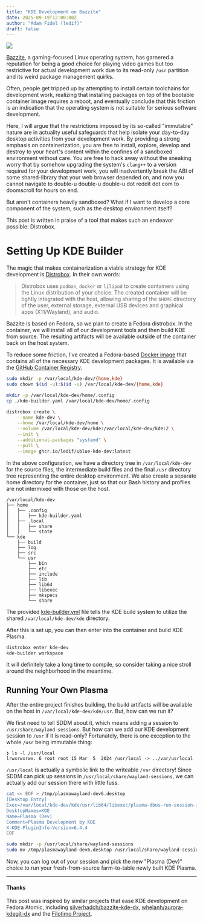 ```yaml
---
title: "KDE Development on Bazzite"
date: 2025-09-19T12:00:00Z
author: "Adam Fidel (ledif)"
draft: false
---
```


<a href="/images/bazzite-kde-dev.webp"><img src="/images/bazzite-kde-dev.webp" /></a>

[Bazzite](https://bazzite.gg), a gaming-focused Linux operating system, has garnered a reputation for being a good choice for playing video games but too restrictive for actual development work due to its read-only `/usr` partition and its weird package management quirks.

Often, people get tripped up by attempting to install certain toolchains for development work, realizing that installing packages on top of the bootable container image requires a reboot, and eventually conclude that this friction is an indication that the operating system is not suitable for serious software development.

Here, I will argue that the restrictions imposed by its so-called "immutable" nature are in actuality useful safeguards that help isolate your day-to-day desktop activities from your development work. By providing a strong emphasis on containerization, you are free to install, explore, develop and destroy to your heart's content within the confines of a sandboxed environment without care. You are free to hack away without the sneaking worry that by somehow upgrading the system's `clang++` to a version required for your development work, you will inadvertently break the ABI of some shared-library that your web browser depended on, and now you cannot navigate to double-u double-u double-u dot reddit dot com to doomscroll for hours on end.

But aren't containers heavily sandboxed? What if I want to develop a core component of the system, such as the desktop environment itself?

This post is written in praise of a tool that makes such an endeavor possible: Distrobox.

# Setting Up KDE Builder

The magic that makes containerization a viable strategy for KDE development is [Distrobox](https://github.com/89luca89/distrobox). In their own words:

> Distrobox uses `podman`, `docker` or `lilipod` to create containers using the Linux distribution of your choice. The created container will be tightly integrated with the host, allowing sharing of the `$HOME` directory of the user, external storage, external USB devices and graphical apps (X11/Wayland), and audio.

Bazzite is based on Fedora, so we plan to create a Fedora distrobox. In the container, we will install all of our development tools and then build KDE from source. The resulting artifacts will be available outside of the container back on the host system.

To reduce some friction, I've created a Fedora-based [Docker image](https://github.com/ledif/ublue-kde-dev/blob/main/Containerfile) that contains all of the necessary KDE development packages. It is available via the [GitHub Container Registry](https://github.com/ledif/ublue-kde-dev/pkgs/container/ublue-kde-dev).

```bash
sudo mkdir -p /var/local/kde-dev/{home,kde}
sudo chown $(id -u):$(id -u) /var/local/kde-dev/{home,kde}

mkdir -p /var/local/kde-dev/home/.config
cp ./kde-builder.yaml /var/local/kde-dev/home/.config

distrobox create \
	--name kde-dev \
	--home /var/local/kde-dev/home \
	--volume /var/local/kde-dev/kde:/var/local/kde-dev/kde:Z \
	--init \
	--additional-packages "systemd" \
	--pull \
	--image ghcr.io/ledif/ublue-kde-dev:latest
```

In the above configuration, we have a directory tree in `/var/local/kde-dev` for the source files, the intermediate build files and the final `/usr` directory tree representing the entire desktop environment. We also create a separate home directory for the container, just so that our Bash history and profiles are not intermixed with those on the host.

```
/var/local/kde-dev
├── home
│   ├── .config
│   │   ├── kde-builder.yaml
│   ├── .local
│   │   ├── share
│   │   └── state
└── kde
    ├── build
    ├── log
    ├── src
    └── usr
        ├── bin
        ├── etc
        ├── include
        ├── lib
        ├── lib64
        ├── libexec
        ├── mkspecs
        └── share
```

The provided [kde-builder.yml](https://github.com/ledif/ublue-kde-dev/blob/main/kde-builder.yaml) file tells the KDE build system to utilize the shared `/var/local/kde-dev/kde` directory.

After this is set up, you can then enter into the container and build KDE Plasma.

```bash
distrobox enter kde-dev
kde-builder workspace
```

It will definitely take a long time to compile, so consider taking a nice stroll around the neighborhood in the meantime.

## Running Your Own Plasma

After the entire project finishes building, the build artifacts will be available on the host in `/var/local/kde-dev/kde/usr`. But, how can we run it?

We first need to tell SDDM about it, which means adding a session to `/usr/share/wayland-sessions`. But how can we add our KDE development session to `/usr` if it is read-only? Fortunately, there is one exception to the whole `/usr` being immutable thing:

```
❯ ls -l /usr/local
lrwxrwxrwx. 6 root root 15 Mar  5  2024 /usr/local -> ../var/usrlocal
```

`/usr/local` is actually a symbolic link to the writeable `/var` directory! Since SDDM can pick up sessions in `/usr/local/share/wayland-sessions`, we can actually add our session there with little fuss.

```bash
cat << EOF > /tmp/plasmawayland-dev6.desktop
[Desktop Entry]
Exec=/var/local/kde-dev/kde/usr/lib64/libexec/plasma-dbus-run-session-if-needed /var/local/kde-dev/kde/usr/lib64/libexec/startplasma-dev.sh -wayland
DesktopNames=KDE
Name=Plasma (Dev)
Comment=Plasma Development by KDE
X-KDE-PluginInfo-Version=6.4.4
EOF

sudo mkdir -p /usr/local/share/wayland-sessions
sudo mv /tmp/plasmawayland-dev6.desktop /usr/local/share/wayland-sessions
```

Now, you can log out of your session and pick the new "Plasma (Dev)" choice to run your fresh-from-source farm-to-table newly built KDE Plasma. 

---

#### Thanks

This post was inspired by similar projects that ease KDE development on Fedora Atomic, including [silverhadch/bazzite-kde-dx](https://github.com/silverhadch/bazzite-kde-dx), [whelanh/aurora-kdegit-dx](https://github.com/whelanh/aurora-kdegit-dx) and the [Filotimo Project](https://github.com/filotimo-project). 
